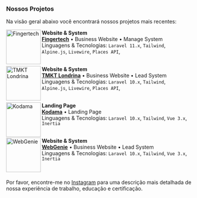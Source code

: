 ### Nossos Projetos

Na visão geral abaixo você encontrará nossos projetos mais recentes:

[<img align="left" height="94px" width="94px" alt="Fingertech" src="https://i.postimg.cc/8Pb2pH0r/Untitled-design-2.png"/>](https://fingerponto.shop/)

**Website & System** \
[**Fingertech**](https://fingerponto.shop/) • Business Website • Manage System \
Linguagens & Tecnologias: `Laravel 11.x`, `Tailwind`, `Alpine.js`, `Livewire`, `Places API`,\
<br/>

[<img align="left" height="94px" width="94px" alt="TMKT Londrina" src="https://www.tmktlondrina.com.br/img/logo.png"/>](https://www.tmktlondrina.com.br/)

**Website & System** \
[**TMKT Londrina**](https://www.tmktlondrina.com.br/) • Business Website • Lead System \
Linguagens & Tecnologias: `Laravel 10.x`, `Tailwind`, `Alpine.js`, `Livewire`, `Places API`,\
<br/>

[<img align="left" height="94px" width="94px" alt="Kodama" src="https://i.postimg.cc/qRB53QsT/K-1.png"/>](https://vagnerkodama.com.br/)

**Landing Page** \
[**Kodama**](https://vagnerkodama.com.br/) • Landing Page \
Linguagens & Tecnologias: `Laravel 10.x`, `Tailwind`, `Vue 3.x`, `Inertia`\
<br/>

[<img align="left" height="94px" width="94px" alt="WebGenie" src="https://webgenie.com.br/img/Logo.png"/>](https://webgenie.com.br/)

**Website & System** \
[**WebGenie**](https://webgenie.com.br/) • Business Website • Lead System \
Linguagens & Tecnologias: `Laravel 10.x`, `Tailwind`, `Vue 3.x`, `Inertia`\
<br/>
<br/>

Por favor, encontre-me no [Instagram](https://www.instagram.com/sejawebgenie/) para uma descrição mais detalhada de nossa experiência de trabalho, educação e certificação.
